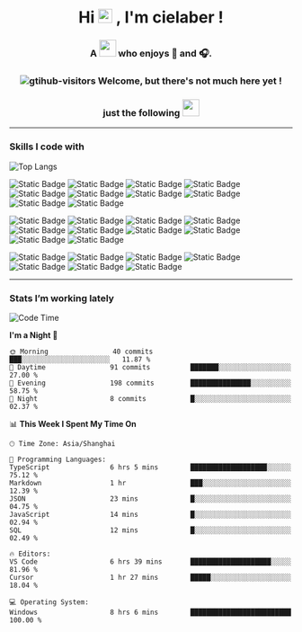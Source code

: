 <div align="center">
  <h1>Hi <img src="https://media.giphy.com/media/hvRJCLFzcasrR4ia7z/giphy.gif" width="25px"> ,  I'm  cielaber ! </h1>
  <h3>A <img src="https://media.giphy.com/media/WUlplcMpOCEmTGBtBW/giphy.gif" width="30">  who enjoys 📸 and 🎧.</h3>
  <h3 valign="center"><img src="https://komarev.com/ghpvc/?username=cielaber&label=Visitor_number&color=brightgreen&style=flat&logo=github" alt="gtihub-visitors" />  Welcome, but there's not much here yet ! </h3>
  <h3>just the following <img src="https://emojis.slackmojis.com/emojis/images/1531849430/4246/blob-sunglasses.gif?1531849430" width="30"/></h3>
</div>

---

<!--
![Visitor Count](https://profile-counter.glitch.me/cielaber/count.svg)
![cielaber's GitHub stats](https://github-readme-stats.vercel.app/api?username=cielaber&show_icons=true&theme=tokyonight)
-->


### Skills I code with
![Top Langs](https://github-readme-stats.vercel.app/api/top-langs/?username=cielaber&layout=compact&theme=tokyonight)

![Static Badge](https://img.shields.io/badge/HTML-%23E34F26?logo=html5&logoColor=ffffff)
![Static Badge](https://img.shields.io/badge/CSS-1572B6?logo=css3&logoColor=ffffff)
![Static Badge](https://img.shields.io/badge/JavaScript-FFCA28?logo=javascript&logoColor=ffffff)
![Static Badge](https://img.shields.io/badge/TypeScript-%233178C6?logo=typescript&logoColor=ffffff)
![Static Badge](https://img.shields.io/badge/Vue-%234FC08D?logo=vuedotjs&logoColor=ffffff)
![Static Badge](https://img.shields.io/badge/React-%2361DAFB?logo=react&logoColor=ffffff)
![Static Badge](https://img.shields.io/badge/Node.js-%23339933?logo=nodedotjs&logoColor=ffffff)
![Static Badge](https://img.shields.io/badge/Electron-%2347848F?logo=electron&logoColor=ffffff)
![Static Badge](https://img.shields.io/badge/Koa-%2333333D?logo=koa&logoColor=ffffff)
![Static Badge](https://img.shields.io/badge/Next-%23000000?logo=nextdotjs&logoColor=ffffff)

![Static Badge](https://img.shields.io/badge/Golang-%2300ADD8?logo=go&logoColor=ffffff)
![Static Badge](https://img.shields.io/badge/Python-%233776AB?logo=python&logoColor=%23ffffff)
![Static Badge](https://img.shields.io/badge/MySQL-%234479A1?logo=mysql&logoColor=ffffff)
![Static Badge](https://img.shields.io/badge/Linux-%23FCC624?logo=linux&logoColor=000000)
![Static Badge](https://img.shields.io/badge/Docker-%232496ED?logo=docker&logoColor=ffffff)
![Static Badge](https://img.shields.io/badge/Nginx-%23009639?logo=nginx&logoColor=ffffff)
![Static Badge](https://img.shields.io/badge/S3-%23569A31?logo=amazons3&logoColor=ffffff)
![Static Badge](https://img.shields.io/badge/MQTT-%23660066?logo=mqtt&logoColor=ffffff)
![Static Badge](https://img.shields.io/badge/Prometheus-%23E6522C?logo=prometheus&logoColor=ffffff)
![Static Badge](https://img.shields.io/badge/Grafana-%23F46800?logo=grafana&logoColor=ffffff)

![Static Badge](https://img.shields.io/badge/Vite-%236E9F18?logo=vite&logoColor=ffffff)
![Static Badge](https://img.shields.io/badge/Rollup-%23EC4A3F?logo=rollupdotjs&logoColor=ffffff)
![Static Badge](https://img.shields.io/badge/Echarts-%23AA344D?logo=apacheecharts&logoColor=ffffff)
![Static Badge](https://img.shields.io/badge/Git-%23F05032?logo=git&logoColor=ffffff)
![Static Badge](https://img.shields.io/badge/Less-%231D365D?logo=less&logoColor=ffffff)
![Static Badge](https://img.shields.io/badge/Sass-%23CC6699?logo=sass&logoColor=ffffff)
![Static Badge](https://img.shields.io/badge/tailwindcss-%2306B6D4?logo=tailwindcss&logoColor=ffffff)

---

### Stats I’m working lately
<!--START_SECTION:waka-->
![Code Time](http://img.shields.io/badge/Code%20Time-2%2C149%20hrs%2041%20mins-blue)

**I'm a Night 🦉** 

```text
🌞 Morning                40 commits          ███░░░░░░░░░░░░░░░░░░░░░░   11.87 % 
🌆 Daytime                91 commits          ███████░░░░░░░░░░░░░░░░░░   27.00 % 
🌃 Evening                198 commits         ███████████████░░░░░░░░░░   58.75 % 
🌙 Night                  8 commits           █░░░░░░░░░░░░░░░░░░░░░░░░   02.37 % 
```


📊 **This Week I Spent My Time On** 

```text
🕑︎ Time Zone: Asia/Shanghai

💬 Programming Languages: 
TypeScript               6 hrs 5 mins        ███████████████████░░░░░░   75.12 % 
Markdown                 1 hr                ███░░░░░░░░░░░░░░░░░░░░░░   12.39 % 
JSON                     23 mins             █░░░░░░░░░░░░░░░░░░░░░░░░   04.75 % 
JavaScript               14 mins             █░░░░░░░░░░░░░░░░░░░░░░░░   02.94 % 
SQL                      12 mins             █░░░░░░░░░░░░░░░░░░░░░░░░   02.49 % 

🔥 Editors: 
VS Code                  6 hrs 39 mins       ████████████████████░░░░░   81.96 % 
Cursor                   1 hr 27 mins        █████░░░░░░░░░░░░░░░░░░░░   18.04 % 

💻 Operating System: 
Windows                  8 hrs 6 mins        █████████████████████████   100.00 % 
```


<!--END_SECTION:waka-->

